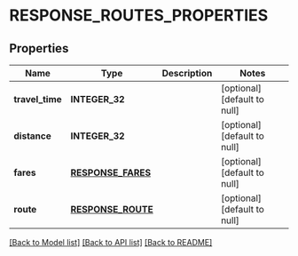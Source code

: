 # RESPONSE_ROUTES_PROPERTIES

## Properties
Name | Type | Description | Notes
------------ | ------------- | ------------- | -------------
**travel_time** | **INTEGER_32** |  | [optional] [default to null]
**distance** | **INTEGER_32** |  | [optional] [default to null]
**fares** | [**RESPONSE_FARES**](ResponseFares.md) |  | [optional] [default to null]
**route** | [**RESPONSE_ROUTE**](ResponseRoute.md) |  | [optional] [default to null]

[[Back to Model list]](../README.md#documentation-for-models) [[Back to API list]](../README.md#documentation-for-api-endpoints) [[Back to README]](../README.md)


